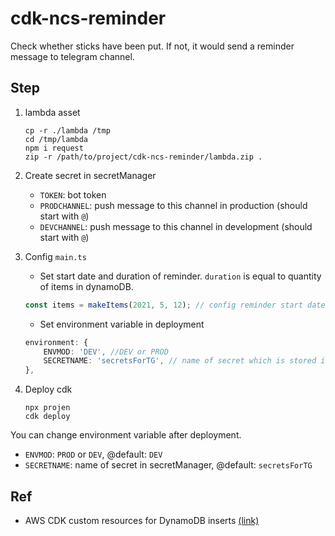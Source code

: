 # cdk-ncs-reminder

Check whether sticks have been put. If not, it would send a reminder message to telegram channel.


## Step
1. lambda asset
    ```shell
    cp -r ./lambda /tmp
    cd /tmp/lambda
    npm i request
    zip -r /path/to/project/cdk-ncs-reminder/lambda.zip .
    ```

2. Create secret in secretManager
    * `TOKEN`: bot token
    * `PRODCHANNEL`: push message to this channel in production (should start with `@`)
    * `DEVCHANNEL`: push message to this channel in development (should start with `@`)

3. Config `main.ts`
    * Set start date and duration of reminder. `duration` is equal to quantity of items in dynamoDB.
    ```ts
    const items = makeItems(2021, 5, 12); // config reminder start date (year, month, duration(#month))
    ```
    * Set environment variable in deployment
    ```ts
    environment: {
        ENVMOD: 'DEV', //DEV or PROD
        SECRETNAME: 'secretsForTG', // name of secret which is stored in secret managers
    },
    ```
4. Deploy cdk
    ```shell
    npx projen
    cdk deploy
    ```

You can change environment variable after deployment.

* `ENVMOD`: `PROD` or `DEV`, @default: `DEV`
* `SECRETNAME`: name of secret in secretManager, @default: `secretsForTG`

## Ref
* AWS CDK custom resources for DynamoDB inserts [(link)](https://github.com/kevinvaningen/cdk-custom-resource-dynamo-insert-example)